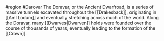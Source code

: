 #region #Darovar
The Doravar, or the Ancient Dwarfroad, is a series of massive tunnels excavated throughout the [[Drakesback]], originating in [[Aml Lodum]] and eventually stretching across much of the world. Along the Doravar, many [[Dwarves|Dwarven]] holds were founded over the course of thousands of years, eventually leading to the formation of the [[Crown]].
